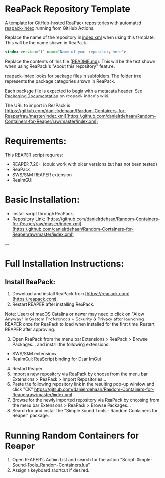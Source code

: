 # ReaPack Repository Template

A template for GitHub-hosted ReaPack repositories with automated
[reapack-index](https://github.com/cfillion/reapack-index)
running from GitHub Actions.

Replace the name of the repository in [index.xml](/index.xml) when using this template.
This will be the name shown in ReaPack.

```xml
<index version="1" name="Name of your repository here">
```

Replace the contents of this file ([README.md](/README.md)).
This will be the text shown when using ReaPack's "About this repository" feature.

reapack-index looks for package files in subfolders.
The folder tree represents the package categories shown in ReaPack.

Each package file is expected to begin with a metadata header.
See [Packaging Documentation](https://github.com/cfillion/reapack-index/wiki/Packaging-Documentation) on reapack-index's wiki.



The URL to import in ReaPack is [https://github.com/danielrdehaan/Random-Containers-for-Reaper/raw/master/index.xml](https://github.com/danielrdehaan/Random-Containers-for-Reaper/raw/master/index.xml)


# Requirements:
This REAPER script requires:
 - REAPER 7.20+ (could work with older versions but has not been tested)
 - ReaPack
 - SWS/S&M REAPER extension
 - ReaImGUI
 

# Basic Installation:
 - Install script through ReaPack.
 - Repository Link: [https://github.com/danielrdehaan/Random-Containers-for-Reaper/raw/master/index.xml](https://github.com/danielrdehaan/Random-Containers-for-Reaper/raw/master/index.xml)

--

# Full Installation Instructions:

## Install ReaPack:
1. Download and install ReaPack from [https://reapack.com](https://reapack.com). 
2. Restart REAPER after installing ReaPack.

Note: Users of macOS Catalina or newer may need to click on "Allow Anyway" in System Preferences > Security & Privacy after launching REAPER once for ReaPack to load when installed for the first time. Restart REAPER after approving.

3. Open ReaPack from the menu bar Extensions > ReaPack > Browse Packages... and install the following extensions:
  - SWS/S&M extensions
  - ReaImGui: ReaScript binding for Dear ImGui
4. Restart Reaper
5. Import a new repository via ReaPack by choose from the menu bar Extensions > ReaPack > Import Repositories...
6. Paste the following repository link in the resulting pop-up window and click "OK"
    https://github.com/danielrdehaan/Random-Containers-for-Reaper/raw/master/index.xml
7. Browse for the newly imported repository via ReaPack by choosing from the menu bar Extensions > ReaPack > Browse Packages...
8. Search for and install the "Simple Sound Tools - Random Containers for Reaper" package.

# Running Random Containers for Reaper

1. Open REAPER's Action List and search for the action "Script: Simple-Sound-Tools_Random-Containers.lua"
2. Assign a keyboard shortcut if desired.

